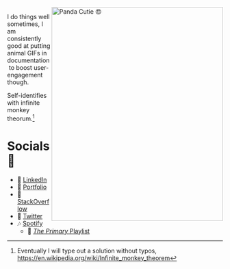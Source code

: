 <img align="right" src="https://raw.githubusercontent.com/c1m50c/c1m50c/main/panda.gif" width="400" height="500" alt="Panda Cutie 😍">

I do things well sometimes, I am consistently good at putting animal GIFs in documentation&nbsp;to boost user-engagement though.

Self-identifies with infinite monkey theorum.[^1]

# **Socials 🤳**

- 💼 [LinkedIn](https://www.linkedin.com/in/pere-wells/)
- 📁 [Portfolio](https://c1m50c.github.io/portfolio)
- 🥞 [StackOverflow](https://stackoverflow.com/users/17452730/c1m50c)
- 🐤 [Twitter](https://twitter.com/c1m50c)
- 🎶 [Spotify](https://open.spotify.com/user/cimsoc?si=b515e89e35bd4bed)
    - 📌 [_The Primary_ Playlist](https://open.spotify.com/playlist/3k67qmXwh5OTP18e8BdtPI?si=bce6c430c8b64d14)

[^1]: Eventually I will type out a solution without typos, https://en.wikipedia.org/wiki/Infinite_monkey_theorem
